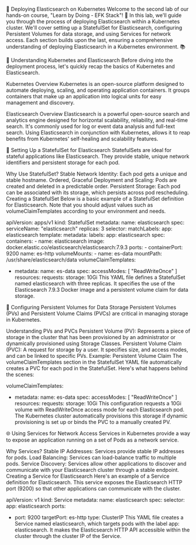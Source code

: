 📜 Deploying Elasticsearch on Kubernetes
Welcome to the second lab of our hands-on course, "Learn by Doing - EFK Stack"! 🎉 In this lab, we'll guide you through the process of deploying Elasticsearch within a Kubernetes cluster. We'll cover setting up a StatefulSet for Elasticsearch, configuring Persistent Volumes for data storage, and using Services for network access. Each section builds upon the last, ensuring a comprehensive understanding of deploying Elasticsearch in a Kubernetes environment. 📚

🤔 Understanding Kubernetes and Elasticsearch
Before diving into the deployment process, let's quickly recap the basics of Kubernetes and Elasticsearch.

Kubernetes Overview
Kubernetes is an open-source platform designed to automate deploying, scaling, and operating application containers. It groups containers that make up an application into logical units for easy management and discovery.

Elasticsearch Overview
Elasticsearch is a powerful open-source search and analytics engine designed for horizontal scalability, reliability, and real-time search. It's commonly used for log or event data analysis and full-text search.
Using Elasticsearch in conjunction with Kubernetes, allows it to reap benefits from Kubernetes' self-healing and scalability features.

🏰 Setting Up a StatefulSet for Elasticsearch
StatefulSets are ideal for stateful applications like Elasticsearch. They provide stable, unique network identifiers and persistent storage for each pod.

Why Use StatefulSet?
Stable Network Identity: Each pod gets a unique and stable hostname.
Ordered, Graceful Deployment and Scaling: Pods are created and deleted in a predictable order.
Persistent Storage: Each pod can be associated with its storage, which persists across pod rescheduling.
Creating a StatefulSet
Below is a basic example of a StatefulSet definition for Elasticsearch. Note that you should adjust values such as volumeClaimTemplates according to your environment and needs.

apiVersion: apps/v1
kind: StatefulSet
metadata:
  name: elasticsearch
spec:
  serviceName: "elasticsearch"
  replicas: 3
  selector:
    matchLabels:
      app: elasticsearch
  template:
    metadata:
      labels:
        app: elasticsearch
    spec:
      containers:
      - name: elasticsearch
        image: docker.elastic.co/elasticsearch/elasticsearch:7.9.3
        ports:
        - containerPort: 9200
          name: es-http
        volumeMounts:
        - name: es-data
          mountPath: /usr/share/elasticsearch/data
  volumeClaimTemplates:
  - metadata:
      name: es-data
    spec:
      accessModes: [ "ReadWriteOnce" ]
      resources:
        requests:
          storage: 10Gi
This YAML file defines a StatefulSet named elasticsearch with three replicas. It specifies the use of the Elasticsearch 7.9.3 Docker image and a persistent volume claim for data storage.

💾 Configuring Persistent Volumes for Data Storage
Persistent Volumes (PVs) and Persistent Volume Claims (PVCs) are critical in managing storage in Kubernetes.

Understanding PVs and PVCs
Persistent Volume (PV): Represents a piece of storage in the cluster that has been provisioned by an administrator or dynamically provisioned using Storage Classes.
Persistent Volume Claim (PVC): A request for storage by a user. It specifies size, and access modes, and can be linked to specific PVs.
Example: Persistent Volume Claim
The volumeClaimTemplates section in the StatefulSet YAML file automatically creates a PVC for each pod in the StatefulSet. Here's what happens behind the scenes:

volumeClaimTemplates:
- metadata:
    name: es-data
  spec:
    accessModes: [ "ReadWriteOnce" ]
    resources:
      requests:
        storage: 10Gi
This configuration requests a 10Gi volume with ReadWriteOnce access mode for each Elasticsearch pod. The Kubernetes cluster automatically provisions this storage if dynamic provisioning is set up or binds the PVC to a manually created PV.

🌐 Using Services for Network Access
Services in Kubernetes provide a way to expose an application running on a set of Pods as a network service.

Why Services?
Stable IP Addresses: Services provide stable IP addresses for pods.
Load Balancing: Services can load-balance traffic to multiple pods.
Service Discovery: Services allow other applications to discover and communicate with your Elasticsearch cluster through a stable endpoint.
Creating a Service for Elasticsearch
Here's an example of a Service definition for Elasticsearch. This service exposes the Elasticsearch HTTP port (9200) so that other applications can communicate with the cluster.

apiVersion: v1
kind: Service
metadata:
  name: elasticsearch
spec:
  selector:
    app: elasticsearch
  ports:
  - port: 9200
    targetPort: es-http
  type: ClusterIP
This YAML file creates a Service named elasticsearch, which targets pods with the label app: elasticsearch. It makes the Elasticsearch HTTP API accessible within the cluster through the cluster IP of the Service.

